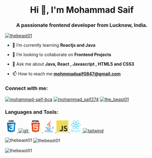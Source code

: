 <h1 align="center">Hi 👋, I'm Mohammad Saif</h1>
<h3 align="center">A passionate frontend developer from Lucknow, India.</h3>

<p align="left"> <a href="https://github.com/ryo-ma/github-profile-trophy"><img src="https://github-profile-trophy.vercel.app/?username=thebeast01" alt="thebeast01" /></a> </p>

- 🌱 I’m currently learning **Reactjs and Java**

- 👯 I’m looking to collaborate on **Frontend Projects**

- 💬 Ask me about **Java, React , Javascript , HTML5 and CSS3**

- 📫 How to reach me **mohmmadsaif0847@gmail.com**

<h3 align="left">Connect with me:</h3>
<p align="left">
<a href="https://linkedin.com/in/mohammad-saif-bca" target="blank"> <img align="center" src="https://raw.githubusercontent.com/rahuldkjain/github-profile-readme-generator/master/src/images/icons/Social/linked-in-alt.svg" alt="mohammad-saif-bca" height="30" width="40" /></a>
<a href="https://instagram.com/mohammad_saif274" target="blank"><img align="center" src="https://raw.githubusercontent.com/rahuldkjain/github-profile-readme-generator/master/src/images/icons/Social/instagram.svg" alt="mohammad_saif274" height="30" width="40" /></a>
<a href="https://www.leetcode.com/the_beast01" target="blank"><img align="center" src="https://raw.githubusercontent.com/rahuldkjain/github-profile-readme-generator/master/src/images/icons/Social/leet-code.svg" alt="the_beast01" height="30" width="40" /></a>
</p>

<h3 align="left">Languages and Tools:</h3>
<p align="left"> <a href="https://www.w3schools.com/css/" target="_blank" rel="noreferrer"> <img src="https://raw.githubusercontent.com/devicons/devicon/master/icons/css3/css3-original-wordmark.svg" alt="css3" width="40" height="40"/> </a> <a href="https://git-scm.com/" target="_blank" rel="noreferrer"> <img src="https://www.vectorlogo.zone/logos/git-scm/git-scm-icon.svg" alt="git" width="40" height="40"/> </a> <a href="https://www.w3.org/html/" target="_blank" rel="noreferrer"> <img src="https://raw.githubusercontent.com/devicons/devicon/master/icons/html5/html5-original-wordmark.svg" alt="html5" width="40" height="40"/> </a> <a href="https://www.java.com" target="_blank" rel="noreferrer"> <img src="https://raw.githubusercontent.com/devicons/devicon/master/icons/java/java-original.svg" alt="java" width="40" height="40"/> </a> <a href="https://developer.mozilla.org/en-US/docs/Web/JavaScript" target="_blank" rel="noreferrer"> <img src="https://raw.githubusercontent.com/devicons/devicon/master/icons/javascript/javascript-original.svg" alt="javascript" width="40" height="40"/> </a> <a href="https://reactjs.org/" target="_blank" rel="noreferrer"> <img src="https://raw.githubusercontent.com/devicons/devicon/master/icons/react/react-original-wordmark.svg" alt="react" width="40" height="40"/> </a> <a href="https://tailwindcss.com/" target="_blank" rel="noreferrer"> <img src="https://www.vectorlogo.zone/logos/tailwindcss/tailwindcss-icon.svg" alt="tailwind" width="40" height="40"/> </a> </p>

<p><img align="left" src="https://github-readme-stats.vercel.app/api/top-langs?username=thebeast01&show_icons=true&locale=en&layout=compact" alt="thebeast01" /></p>

<p>&nbsp;<img align="center" src="https://github-readme-stats.vercel.app/api?username=thebeast01&show_icons=true&locale=en" alt="thebeast01" /></p>

<p><img align="center" src="https://github-readme-streak-stats.herokuapp.com/?user=thebeast01&" alt="thebeast01" /></p>

